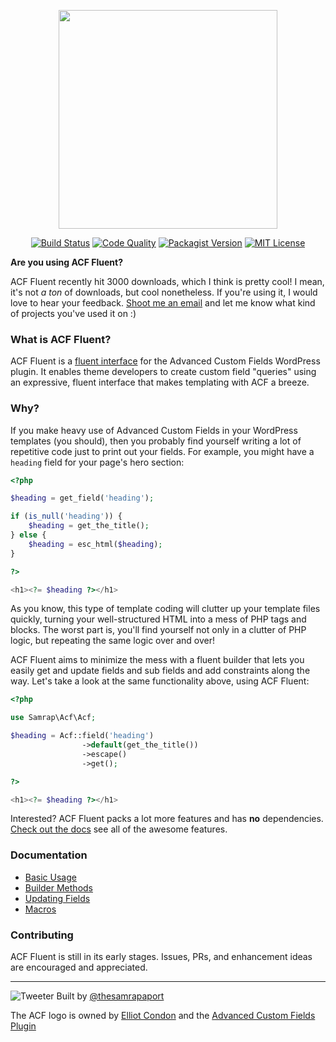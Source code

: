 <p align="center">
<img src="http://i.imgur.com/nrXtc1e.png" width="350px" />
</p>

<p align="center">
<a href="#"><img src="https://img.shields.io/travis/samrap/acf-fluent/master.svg?style=flat-square" alt="Build Status" /></a>
<a href="https://scrutinizer-ci.com/g/samrap/acf-fluent/?branch=master"><img src="https://img.shields.io/scrutinizer/g/samrap/acf-fluent.svg?style=flat-square" alt="Code Quality" /></a>
<a href="https://packagist.org/packages/samrap/acf-fluent"><img src="https://img.shields.io/packagist/v/samrap/acf-fluent.svg?style=flat-square" alt="Packagist Version" /></a>
<a href="#"><img src="https://img.shields.io/github/license/samrap/acf-fluent.svg?style=flat-square" alt="MIT License" /></a>
</p>

**Are you using ACF Fluent?**

ACF Fluent recently hit 3000 downloads, which I think is pretty cool! I mean, it's not _a ton_ of downloads, but cool nonetheless. If you're using it, I would love to hear your feedback. [Shoot me an email](mailto:me@samrapdev.com) and let me know what kind of projects you've used it on :)

### What is ACF Fluent?

ACF Fluent is a [fluent interface](https://en.wikipedia.org/wiki/Fluent_interface) for the Advanced Custom Fields WordPress plugin. It enables theme developers to create custom field "queries" using an expressive, fluent interface that makes templating with ACF a breeze.

### Why?

If you make heavy use of Advanced Custom Fields in your WordPress templates (you should), then you probably find yourself writing a lot of repetitive code just to print out your fields. For example, you might have a `heading` field for your page's hero section:

```php
<?php

$heading = get_field('heading');

if (is_null('heading')) {
    $heading = get_the_title();
} else {
    $heading = esc_html($heading);
}

?>

<h1><?= $heading ?></h1>
```

As you know, this type of template coding will clutter up your template files quickly, turning your well-structured HTML into a mess of PHP tags and blocks. The worst part is, you'll find yourself not only in a clutter of PHP logic, but repeating the same logic over and over!

ACF Fluent aims to minimize the mess with a fluent builder that lets you easily get and update fields and sub fields and add constraints along the way. Let's take a look at the same functionality above, using ACF Fluent:

```php
<?php

use Samrap\Acf\Acf;

$heading = Acf::field('heading')
                ->default(get_the_title())
                ->escape()
                ->get();

?>

<h1><?= $heading ?></h1>

```

Interested? ACF Fluent packs a lot more features and has **no** dependencies. [Check out the docs](docs/01-basic-usage.md) see all of the awesome features.

### Documentation

- [Basic Usage](docs/01-basic-usage.md)
- [Builder Methods](docs/02-builder-methods.md)
- [Updating Fields](docs/03-updating-fields.md)
- [Macros](docs/04-macros.md)

### Contributing

ACF Fluent is still in its early stages. Issues, PRs, and enhancement ideas are encouraged and appreciated.

---

![Tweeter](http://i.stack.imgur.com/IWyBR.png) Built by [@thesamrapaport](https://twitter.com/thesamrapaport)

The ACF logo is owned by [Elliot Condon](http://www.elliotcondon.com/) and the [Advanced Custom Fields Plugin](https://www.advancedcustomfields.com/)

